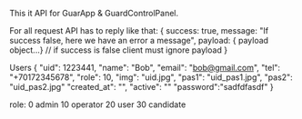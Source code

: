 This it API for GuarApp & GuardControlPanel.

For all request API has to reply like that: 
  {
    success: true,
    message: "If success false, here we have an error a message",
    payload: { payload object...} // if success is false client must ignore payload
  }

  Users
{
	"uid": 1223441,
	"name": "Bob",
	"email": "bob@gmail.com",
	"tel": "+70172345678",
	"role": 10,
	"img": "uid.jpg",
	"pas1": "uid_pas1.jpg",
	"pas2": "uid_pas2.jpg"
  "created_at": "",
  "active": ""
  "password":"sadfdfasdf"
}

role:
0 admin
10 operator
20 user
30 candidate
